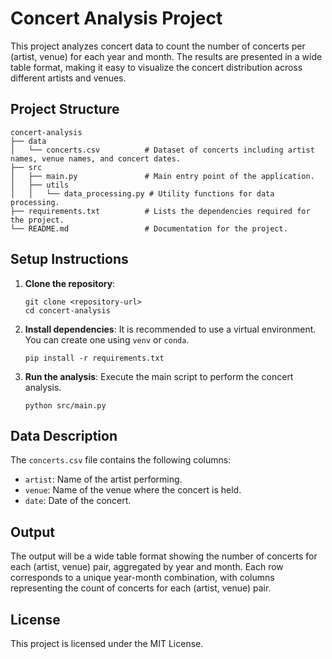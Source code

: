 # Concert Analysis Project

This project analyzes concert data to count the number of concerts per (artist, venue) for each year and month. The results are presented in a wide table format, making it easy to visualize the concert distribution across different artists and venues.

## Project Structure

```
concert-analysis
├── data
│   └── concerts.csv          # Dataset of concerts including artist names, venue names, and concert dates.
├── src
│   ├── main.py               # Main entry point of the application.
│   ├── utils
│   │   └── data_processing.py # Utility functions for data processing.
├── requirements.txt          # Lists the dependencies required for the project.
└── README.md                 # Documentation for the project.
```

## Setup Instructions

1. **Clone the repository**:
   ```
   git clone <repository-url>
   cd concert-analysis
   ```

2. **Install dependencies**:
   It is recommended to use a virtual environment. You can create one using `venv` or `conda`.
   ```
   pip install -r requirements.txt
   ```

3. **Run the analysis**:
   Execute the main script to perform the concert analysis.
   ```
   python src/main.py
   ```

## Data Description

The `concerts.csv` file contains the following columns:
- `artist`: Name of the artist performing.
- `venue`: Name of the venue where the concert is held.
- `date`: Date of the concert.

## Output

The output will be a wide table format showing the number of concerts for each (artist, venue) pair, aggregated by year and month. Each row corresponds to a unique year-month combination, with columns representing the count of concerts for each (artist, venue) pair.

## License

This project is licensed under the MIT License.